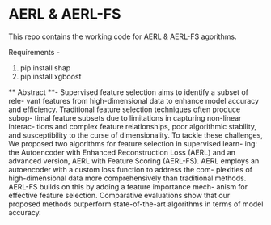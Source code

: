 # AERL & AERL-FS
This repo contains the working code for AERL & AERL-FS agorithms.

Requirements -
1. pip install shap
2. pip install xgboost


** Abstract **-
Supervised feature selection aims to identify a subset of rele-
vant features from high-dimensional data to enhance model accuracy and
efficiency. Traditional feature selection techniques often produce subop-
timal feature subsets due to limitations in capturing non-linear interac-
tions and complex feature relationships, poor algorithmic stability, and
susceptibility to the curse of dimensionality. To tackle these challenges,
We proposed two algorithms for feature selection in supervised learn-
ing: the Autoencoder with Enhanced Reconstruction Loss (AERL) and
an advanced version, AERL with Feature Scoring (AERL-FS). AERL
employs an autoencoder with a custom loss function to address the com-
plexities of high-dimensional data more comprehensively than traditional
methods. AERL-FS builds on this by adding a feature importance mech-
anism for effective feature selection. Comparative evaluations show that
our proposed methods outperform state-of-the-art algorithms in terms
of model accuracy.
